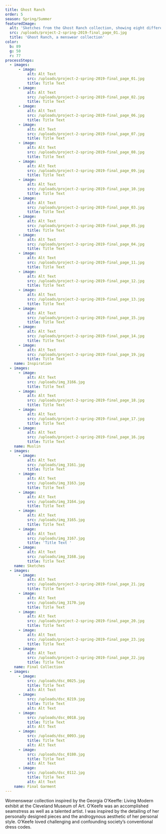```yaml
---
title: Ghost Ranch
order: 5
season: Spring/Summer
featuredImage:
  alt: 'Sketches from the Ghost Ranch collection, showing eight different tops.'
  src: /uploads/project-2-spring-2019-final_page_01.jpg
  title: 'Ghost Ranch, a menswear collection'
color:
  b: 89
  g: 50
  r: 77
processSteps:
  - images:
      - image:
          alt: Alt Text
          src: /uploads/project-2-spring-2019-final_page_01.jpg
          title: Title Text
      - image:
          alt: Alt Text
          src: /uploads/project-2-spring-2019-final_page_02.jpg
          title: Title Text
      - image:
          alt: Alt Text
          src: /uploads/project-2-spring-2019-final_page_06.jpg
          title: Title Text
      - image:
          alt: Alt Text
          src: /uploads/project-2-spring-2019-final_page_07.jpg
          title: Title Text
      - image:
          alt: Alt Text
          src: /uploads/project-2-spring-2019-final_page_08.jpg
          title: Title Text
      - image:
          alt: Alt Text
          src: /uploads/project-2-spring-2019-final_page_09.jpg
          title: Title Text
      - image:
          alt: Alt Text
          src: /uploads/project-2-spring-2019-final_page_10.jpg
          title: Title Text
      - image:
          alt: Alt Text
          src: /uploads/project-2-spring-2019-final_page_03.jpg
          title: Title Text
      - image:
          alt: Alt Text
          src: /uploads/project-2-spring-2019-final_page_05.jpg
          title: Title Text
      - image:
          alt: Alt Text
          src: /uploads/project-2-spring-2019-final_page_04.jpg
          title: Title Text
      - image:
          alt: Alt Text
          src: /uploads/project-2-spring-2019-final_page_11.jpg
          title: Title Text
      - image:
          alt: Alt Text
          src: /uploads/project-2-spring-2019-final_page_12.jpg
          title: Title Text
      - image:
          alt: Alt Text
          src: /uploads/project-2-spring-2019-final_page_13.jpg
          title: Title Text
      - image:
          alt: Alt Text
          src: /uploads/project-2-spring-2019-final_page_15.jpg
          title: Title Text
      - image:
          alt: Alt Text
          src: /uploads/project-2-spring-2019-final_page_14.jpg
          title: Title Text
      - image:
          alt: Alt Text
          src: /uploads/project-2-spring-2019-final_page_19.jpg
          title: Title Text
    name: Inspiration
  - images:
      - image:
          alt: Alt Text
          src: /uploads/img_3166.jpg
          title: Title Text
      - image:
          alt: Alt Text
          src: /uploads/project-2-spring-2019-final_page_18.jpg
          title: Title Text
      - image:
          alt: Alt Text
          src: /uploads/project-2-spring-2019-final_page_17.jpg
          title: Title Text
      - image:
          alt: Alt Text
          src: /uploads/project-2-spring-2019-final_page_16.jpg
          title: Title Text
    name: Muslin
  - images:
      - image:
          alt: Alt Text
          src: /uploads/img_3161.jpg
          title: Title Text
      - image:
          alt: Alt Text
          src: /uploads/img_3163.jpg
          title: Title Text
      - image:
          alt: Alt Text
          src: /uploads/img_3164.jpg
          title: Title Text
      - image:
          alt: Alt Text
          src: /uploads/img_3165.jpg
          title: Title Text
      - image:
          alt: Alt Text
          src: /uploads/img_3167.jpg
          title: 'Title Text '
      - image:
          alt: Alt Text
          src: /uploads/img_3168.jpg
          title: Title Text
    name: Sketches
  - images:
      - image:
          alt: Alt Text
          src: /uploads/project-2-spring-2019-final_page_21.jpg
          title: Title Text
      - image:
          alt: Alt Text
          src: /uploads/img_3170.jpg
          title: Title Text
      - image:
          alt: Alt Text
          src: /uploads/project-2-spring-2019-final_page_20.jpg
          title: Title Text
      - image:
          alt: Alt Text
          src: /uploads/project-2-spring-2019-final_page_23.jpg
          title: Title Text
      - image:
          alt: Alt Text
          src: /uploads/project-2-spring-2019-final_page_22.jpg
          title: Title Text
    name: Final Collection
  - images:
      - image:
          src: /uploads/dsc_0025.jpg
          title: Title Text
          alt: Alt Text
      - image:
          src: /uploads/dsc_0219.jpg
          title: Title Text
          alt: Alt Text
      - image:
          src: /uploads/dsc_0018.jpg
          title: Title Text
          alt: Alt Text
      - image:
          src: /uploads/dsc_0093.jpg
          title: Title Text
          alt: Alt Text
      - image:
          src: /uploads/dsc_0180.jpg
          title: Title Text
          alt: Alt Text
      - image:
          src: /uploads/dsc_0112.jpg
          title: Title Text
          alt: Alt Text
    name: Final Garment
---
```

Womenswear collection inspired by the Georgia O’Keeffe: Living Modern
 exhibit at the Cleveland Museum of Art. O’Keefe was an accomplished
 seamstress as well as a talented artist. I was inspired by the detailing of her
 personally designed pieces and the androgynous aesthetic of her personal style.
 O’Keefe loved challenging and confounding society’s conventional dress codes.
